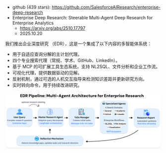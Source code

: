 - github (439 stars): https://github.com/SalesforceAIResearch/enterprise-deep-research
- Enterprise Deep Research: Steerable Multi-Agent Deep Research for Enterprise Analytics
  -  https://arxiv.org/abs/2510.17797
  - 2025.10.20

我们推出企业深度研究 （EDR），这是一个集成了以下内容的多智能体系统：

- 用于自适应查询分解的主计划代理。
- 四个专业搜索代理（常规、学术、GitHub、LinkedIn）。
- 基于 MCP 的可扩展工具生态系统，支持 NL2SQL、文件分析和企业工作流。
- 可视化代理，提供数据驱动的见解。
- 反射机制，通过可选的人机交互指导来检测知识差距并更新研究方向。
- 实时转向命令，用于持续改进研究。

![](.30_enterprise-deep-research_images/架构图.png)
